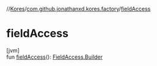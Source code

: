 //[Kores](../../index.md)/[com.github.jonathanxd.kores.factory](index.md)/[fieldAccess](field-access.md)

# fieldAccess

[jvm]\
fun [fieldAccess](field-access.md)(): [FieldAccess.Builder](../com.github.jonathanxd.kores.base/-field-access/-builder/index.md)
